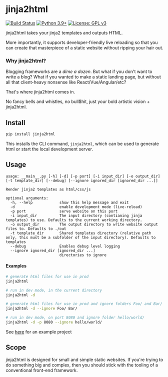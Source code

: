 # jinja2html
[![Build Status](https://github.com/fastily/jinja2html/workflows/build/badge.svg)](#)
[![Python 3.9+](https://upload.wikimedia.org/wikipedia/commons/4/4f/Blue_Python_3.9%2B_Shield_Badge.svg)](https://www.python.org)
[![License: GPL v3](https://upload.wikimedia.org/wikipedia/commons/8/86/GPL_v3_Blue_Badge.svg)](https://www.gnu.org/licenses/gpl-3.0.en.html)

jinja2html takes your jinja2 templates and outputs HTML.

More importantly, it supports developer-friendly live reloading so that you can create that masterpiece of a static website without ripping your hair out.

### Why jinja2html?

Blogging frameworks are a *dime a dozen*.  But what if you don't want to write a blog?  What if you wanted to make a static landing page, but without all that client-heavy nonsense like React/Vue/Angular/etc?  

That's where jinja2html comes in.

No fancy bells and whistles, no bull$hit, just your bold artistic vision + jinja2html.

## Install
```bash
pip install jinja2html
```

This installs the CLI command, `jinja2html`, which can be used to generate html or start the local development server.

## Usage
```
usage: __main__.py [-h] [-d] [-p port] [-i input_dir] [-o output_dir] [-t template_dir] [--debug] [--ignore ignored_dir [ignored_dir ...]]

Render jinja2 templates as html/css/js

optional arguments:
  -h, --help            show this help message and exit
  -d                    enable development mode (live-reload)
  -p port               serve website on this port
  -i input_dir          The input directory (contianing jinja templates) to use. Defaults to the current working directory.
  -o output_dir         The output directory to write website output files to. Defaults to ./out
  -t template_dir       Shared templates directory (relative path only, this must be a subfolder of the input directory). Defaults to templates
  --debug               Enables debug level logging
  --ignore ignored_dir [ignored_dir ...]
                        directories to ignore
```

#### Examples
```bash
# generate html files for use in prod
jinja2html

# run in dev mode, in the current directory
jinja2html -d

# generate html files for use in prod and ignore folders Foo/ and Bar/
jinja2html -d --ignore Foo/ Bar/

# run in dev mode, on port 8080 and ignore folder hello/world/
jinja2html -d -p 8080 --ignore hello/world/
```

See [here](tests/resources/sample_project/) for an example project

## Scope
jinja2html is designed for small and simple static websites.  If you're trying to do something big and complex, then you should stick with the tooling of a conventional front-end framework.